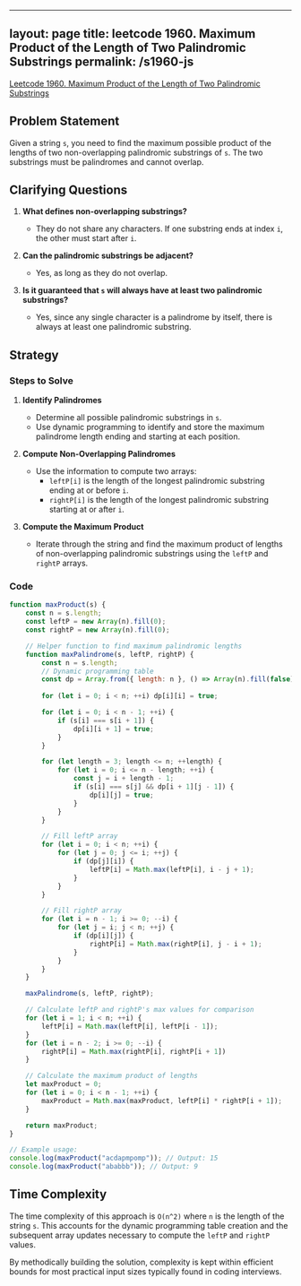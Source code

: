 
---
layout: page
title: leetcode 1960. Maximum Product of the Length of Two Palindromic Substrings
permalink: /s1960-js
---
[Leetcode 1960. Maximum Product of the Length of Two Palindromic Substrings](https://algoadvance.github.io/algoadvance/l1960)
## Problem Statement
Given a string `s`, you need to find the maximum possible product of the lengths of two non-overlapping palindromic substrings of `s`. The two substrings must be palindromes and cannot overlap.

## Clarifying Questions
1. **What defines non-overlapping substrings?**
   - They do not share any characters. If one substring ends at index `i`, the other must start after `i`.

2. **Can the palindromic substrings be adjacent?**
   - Yes, as long as they do not overlap.

3. **Is it guaranteed that `s` will always have at least two palindromic substrings?**
   - Yes, since any single character is a palindrome by itself, there is always at least one palindromic substring.

## Strategy
### Steps to Solve
1. **Identify Palindromes**
   - Determine all possible palindromic substrings in `s`.
   - Use dynamic programming to identify and store the maximum palindrome length ending and starting at each position.

2. **Compute Non-Overlapping Palindromes**
   - Use the information to compute two arrays: 
     - `leftP[i]` is the length of the longest palindromic substring ending at or before `i`.
     - `rightP[i]` is the length of the longest palindromic substring starting at or after `i`.

3. **Compute the Maximum Product**
   - Iterate through the string and find the maximum product of lengths of non-overlapping palindromic substrings using the `leftP` and `rightP` arrays.

### Code
```javascript
function maxProduct(s) {
    const n = s.length;
    const leftP = new Array(n).fill(0);
    const rightP = new Array(n).fill(0);

    // Helper function to find maximum palindromic lengths
    function maxPalindrome(s, leftP, rightP) {
        const n = s.length;
        // Dynamic programming table
        const dp = Array.from({ length: n }, () => Array(n).fill(false));
        
        for (let i = 0; i < n; ++i) dp[i][i] = true;

        for (let i = 0; i < n - 1; ++i) {
            if (s[i] === s[i + 1]) {
                dp[i][i + 1] = true;
            }
        }

        for (let length = 3; length <= n; ++length) {
            for (let i = 0; i <= n - length; ++i) {
                const j = i + length - 1;
                if (s[i] === s[j] && dp[i + 1][j - 1]) {
                    dp[i][j] = true;
                }
            }
        }

        // Fill leftP array
        for (let i = 0; i < n; ++i) {
            for (let j = 0; j <= i; ++j) {
                if (dp[j][i]) {
                    leftP[i] = Math.max(leftP[i], i - j + 1);
                }
            }
        }

        // Fill rightP array
        for (let i = n - 1; i >= 0; --i) {
            for (let j = i; j < n; ++j) {
                if (dp[i][j]) {
                    rightP[i] = Math.max(rightP[i], j - i + 1);
                }
            }
        }
    }

    maxPalindrome(s, leftP, rightP);

    // Calculate leftP and rightP's max values for comparison
    for (let i = 1; i < n; ++i) {
        leftP[i] = Math.max(leftP[i], leftP[i - 1]);
    }
    for (let i = n - 2; i >= 0; --i) {
        rightP[i] = Math.max(rightP[i], rightP[i + 1])
    }

    // Calculate the maximum product of lengths
    let maxProduct = 0;
    for (let i = 0; i < n - 1; ++i) {
        maxProduct = Math.max(maxProduct, leftP[i] * rightP[i + 1]);
    }

    return maxProduct;
}

// Example usage:
console.log(maxProduct("acdapmpomp")); // Output: 15
console.log(maxProduct("ababbb")); // Output: 9
```

## Time Complexity
The time complexity of this approach is `O(n^2)` where `n` is the length of the string `s`. This accounts for the dynamic programming table creation and the subsequent array updates necessary to compute the `leftP` and `rightP` values.

By methodically building the solution, complexity is kept within efficient bounds for most practical input sizes typically found in coding interviews.